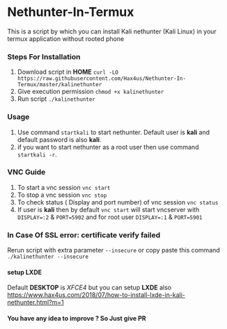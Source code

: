 # Nethunter-In-Termux
This is a script by which you can install Kali nethunter (Kali Linux) in your termux application without rooted phone 
### Steps For Installation
1. Download script in **HOME** `curl -LO https://raw.githubusercontent.com/Hax4us/Nethunter-In-Termux/master/kalinethunter`
2. Give execution permission `chmod +x kalinethunter`
3. Run script `./kalinethunter`

### Usage 
1. Use command `startkali` to start nethunter. Default user is __kali__ and default password is also __kali__.
2. if you want to start nethunter as a root user then use command `startkali -r`.

### VNC Guide
1. To start a vnc session `vnc start`
2. To stop a vnc session `vnc stop`
3. To check status ( Display and port number) of vnc session `vnc status`
4. If user is __kali__ then by default `vnc start` will start vncserver with `DISPLAY=:2` & `PORT=5902` and for root user `DISPLAY=:1` & `PORT=5901`


### In Case Of SSL error: certificate verify failed
Rerun script with extra parameter `--insecure` or copy paste this command `./kalinethunter --insecure`

#### setup LXDE 
Default __DESKTOP__ is _XFCE4_ but you can setup __LXDE__ also https://www.hax4us.com/2018/07/how-to-install-lxde-in-kali-nethunter.html?m=1

#### You have any idea to improve ? So Just give PR
